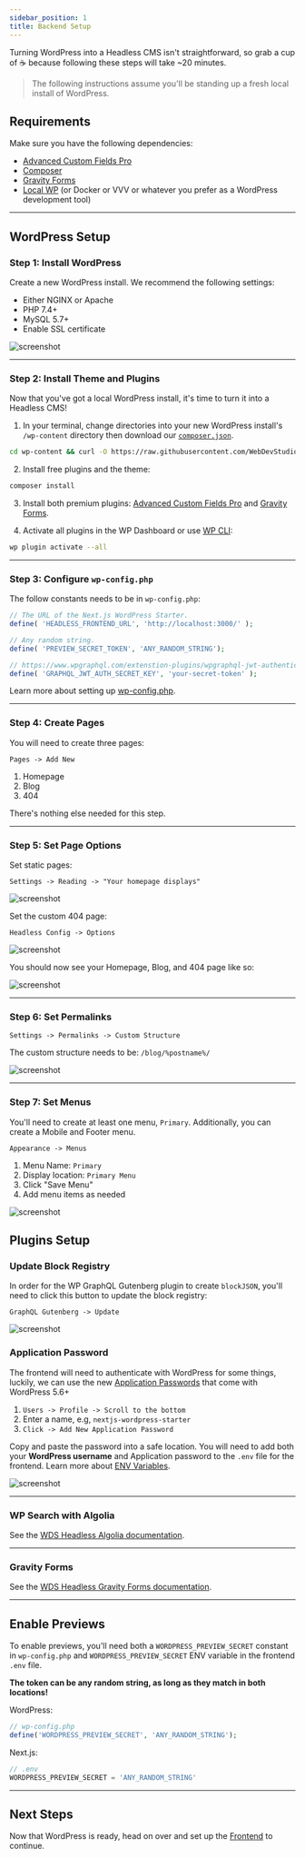 ```yaml
---
sidebar_position: 1
title: Backend Setup
---
```


Turning WordPress into a Headless CMS isn't straightforward, so grab a cup of ☕️ because following these steps will take ~20 minutes.

> The following instructions assume you'll be standing up a fresh local install of WordPress.

## Requirements

Make sure you have the following dependencies:

- [Advanced Custom Fields Pro](https://www.advancedcustomfields.com/pro/)
- [Composer](https://getcomposer.org/)
- [Gravity Forms](https://www.gravityforms.com/)
- [Local WP](https://localwp.com/) (or Docker or VVV or whatever you prefer as a WordPress development tool)

---

## WordPress Setup

### Step 1: Install WordPress

Create a new WordPress install. We recommend the following settings:

- Either NGINX or Apache
- PHP 7.4+
- MySQL 5.7+
- Enable SSL certificate

![screenshot](/img/screenshot-local-by-flywheel.png)

---

### Step 2: Install Theme and Plugins

Now that you've got a local WordPress install, it's time to turn it into a Headless CMS!

1. In your terminal, change directories into your new WordPress install's `/wp-content` directory then download our [`composer.json`](https://raw.githubusercontent.com/WebDevStudios/nextjs-wordpress-starter/canary/backend/composer.json).

```bash
cd wp-content && curl -O https://raw.githubusercontent.com/WebDevStudios/nextjs-wordpress-starter/canary/backend/composer.json
```

2. Install free plugins and the theme:

```bash
composer install
```

3. Install both premium plugins: [Advanced Custom Fields Pro](https://www.advancedcustomfields.com/pro/) and [Gravity Forms](https://www.gravityforms.com/).

4. Activate all plugins in the WP Dashboard or use [WP CLI](https://wp-cli.org/):

```bash
wp plugin activate --all
```

---

### Step 3: Configure `wp-config.php`

The follow constants needs to be in `wp-config.php`:

```php
// The URL of the Next.js WordPress Starter.
define( 'HEADLESS_FRONTEND_URL', 'http://localhost:3000/' );
```

```php
// Any random string.
define( 'PREVIEW_SECRET_TOKEN', 'ANY_RANDOM_STRING');
```

```php
// https://www.wpgraphql.com/extenstion-plugins/wpgraphql-jwt-authentication/
define( 'GRAPHQL_JWT_AUTH_SECRET_KEY', 'your-secret-token' );
```

Learn more about setting up [wp-config.php](/docs/backend/wp-config).

---

### Step 4: Create Pages

You will need to create three pages:

`Pages -> Add New`

1. Homepage
2. Blog
3. 404

There's nothing else needed for this step.

---

### Step 5: Set Page Options

Set static pages:

`Settings -> Reading -> "Your homepage displays"`

![screenshot](/img/screenshot-set-page-options.png)

Set the custom 404 page:

`Headless Config -> Options`

![screenshot](/img/screenshot-set-404-page.png)

You should now see your Homepage, Blog, and 404 page like so:

![screenshot](/img/screenshot-set-404-page-2.png)

---

### Step 6: Set Permalinks

`Settings -> Permalinks -> Custom Structure`

The custom structure needs to be: `/blog/%postname%/`

![screenshot](/img/screenshot-set-permalinks.png)

---

### Step 7: Set Menus

You'll need to create at least one menu, `Primary`. Additionally, you can create a Mobile and Footer menu.

`Appearance -> Menus`

1. Menu Name: `Primary`
2. Display location: `Primary Menu`
3. Click "Save Menu"
4. Add menu items as needed

![screenshot](/img/screenshot-set-menus.png)

## Plugins Setup

### Update Block Registry

In order for the WP GraphQL Gutenberg plugin to create `blockJSON`, you'll need to click this button to update the block registry:

`GraphQL Gutenberg -> Update`

![screenshot](/img/screenshot-activate-graphql-gutenberg.png)

### Application Password

The frontend will need to authenticate with WordPress for some things, luckily, we can use the new [Application Passwords](https://make.wordpress.org/core/2020/11/05/application-passwords-integration-guide/) that come with WordPress 5.6+

1. `Users -> Profile -> Scroll to the bottom`
2. Enter a name, e.g, `nextjs-wordpress-starter`
3. `Click -> Add New Application Password`

Copy and paste the password into a safe location. You will need to add both your **WordPress username** and Application password to the `.env` file for the frontend. Learn more about [ENV Variables](/docs/frontend/env-variables).

![screenshot](/img/screenshot-set-application-password.png)

---

### WP Search with Algolia

See the [WDS Headless Algolia documentation](https://webdevstudios.github.io/nextjs-wordpress-starter/docs/backend/algolia).

---

### Gravity Forms

See the [WDS Headless Gravity Forms documentation](https://webdevstudios.github.io/nextjs-wordpress-starter/docs/backend/gravity-forms).

---

## Enable Previews

To enable previews, you'll need both a `WORDPRESS_PREVIEW_SECRET` constant in `wp-config.php` and `WORDPRESS_PREVIEW_SECRET` ENV variable in the frontend `.env` file.

**The token can be any random string, as long as they match in both locations!**

WordPress:

```php
// wp-config.php
define('WORDPRESS_PREVIEW_SECRET', 'ANY_RANDOM_STRING');
```

Next.js:

```js
// .env
WORDPRESS_PREVIEW_SECRET = 'ANY_RANDOM_STRING'
```

---

## Next Steps

Now that WordPress is ready, head on over and set up the [Frontend](/docs/frontend/index) to continue.
